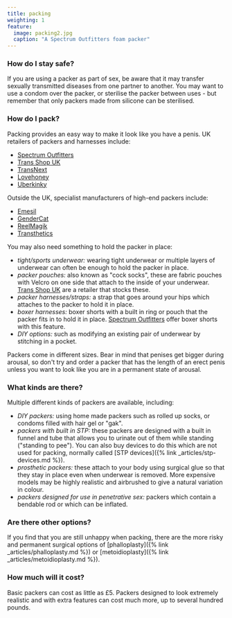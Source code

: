 ```yaml
---
title: packing
weighting: 1
feature:
  image: packing2.jpg
  caption: "A Spectrum Outfitters foam packer"
---
```


### How do I stay safe?

If you are using a packer as part of sex, be aware that it may transfer sexually transmitted diseases from one partner to another. You may want to use a condom over the packer, or sterilise the packer between uses - but remember that only packers made from silicone can be sterilised.

### How do I pack?

Packing provides an easy way to make it look like you have a penis. UK retailers of packers and harnesses include:

- [Spectrum Outfitters](https://spectrumoutfitters.co.uk/)
- [Trans Shop UK](https://uktransshop.co.uk/)
- [TransNext](https://transnext.co.uk/)
- [Lovehoney](https://www.lovehoney.co.uk)
- [Uberkinky](http://www.uberkinky.co.uk)

Outside the UK, specialist manufacturers of high-end packers include:

- [Emesil](https://www.emisil.com/)
- [GenderCat](https://gendercat.com/)
- [ReelMagik](https://www.reelmagik.com/)
- [Transthetics](https://transthetics.com/)

You may also need something to hold the packer in place:

- *tight/sports underwear:* wearing tight underwear or multiple layers of underwear can often be enough to hold the packer in place. 
- *packer pouches:* also known as "cock socks", these are fabric pouches with Velcro on one side that attach to the inside of your underwear. [Trans Shop UK](https://uktransshop.co.uk/) are a retailer that stocks these.
- *packer harnesses/straps:* a strap that goes around your hips which attaches to the packer to hold it in place.
- *boxer harnesses:* boxer shorts with a built in ring or pouch that the packer fits in to hold it in place. [Spectrum Outfitters](https://spectrumoutfitters.co.uk/pages/3-in-1-spectrum-boxer) offer boxer shorts with this feature.
- *DIY options:* such as modifying an existing pair of underwear by stitching in a pocket.

Packers come in different sizes. Bear in mind that penises get bigger during arousal, so don't try and order a packer that has the length of an erect penis unless you want to look like you are in a permanent state of arousal.

### What kinds are there?

Multiple different kinds of packers are available, including:

- *DIY packers:* using home made packers such as rolled up socks, or condoms filled with hair gel or "gak".
- *packers with built in STP:* these packers are designed with a built in funnel and tube that allows you to urinate out of them while standing ("standing to pee"). You can also buy devices to do this which are not used for packing, normally called [STP devices]({% link _articles/stp-devices.md %}).
- *prosthetic packers:* these attach to your body using surgical glue so that they stay in place even when underwear is removed. More expensive models may be highly realistic and airbrushed to give a natural variation in colour.
- *packers designed for use in penetrative sex:* packers which contain a bendable rod or which can be inflated.

### Are there other options?

If you find that you are still unhappy when packing, there are the more risky and permanent surgical options of [phalloplasty]({% link _articles/phalloplasty.md %}) or [metoidioplasty]({% link _articles/metoidioplasty.md %}).

### How much will it cost?

Basic packers can cost as little as £5. Packers designed to look extremely realistic and with extra features can cost much more, up to several hundred pounds.
